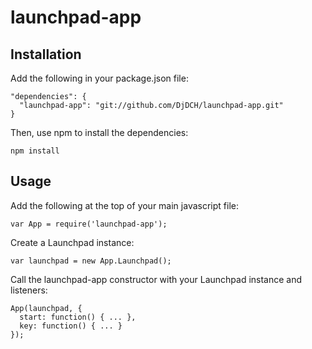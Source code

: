 launchpad-app
=============

Installation
------------

Add the following in your package.json file:

    "dependencies": {
      "launchpad-app": "git://github.com/DjDCH/launchpad-app.git"
    }

Then, use npm to install the dependencies:

    npm install

Usage
-----

Add the following at the top of your main javascript file:

    var App = require('launchpad-app');

Create a Launchpad instance:

    var launchpad = new App.Launchpad();

Call the launchpad-app constructor with your Launchpad instance and listeners:

    App(launchpad, {
      start: function() { ... },
      key: function() { ... }
    });
